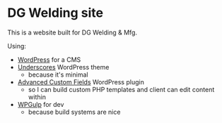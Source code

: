# DG Welding site

This is a website built for DG Welding & Mfg.

Using:
- [WordPress](https://wordpress.org/) for a CMS
- [Underscores](https://underscores.me/) WordPress theme
  - because it's minimal
- [Advanced Custom Fields](https://www.advancedcustomfields.com/) WordPress plugin
  - so I can build custom PHP templates and client can edit content within
- [WPGulp](https://github.com/ahmadawais/WPGulp) for dev
  - because build systems are nice